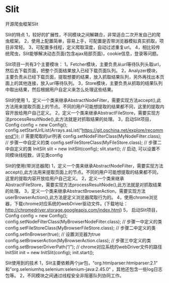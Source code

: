 # Slit
开源爬虫框架Slit

Slit的特点
1，较好的扩展性，不同模块之间解耦合，非常适合二次开发自己的爬虫框架。
2，使用上配置简单，容易上手，可配置是否带浏览器模拟真实抓取，项目非常轻。
3，可配置多线程，定义爬取深度，自动过滤重复url。
4，相比较传统爬虫，Slit能够解决动态页面(包含ajax局部页面)，cookie信息，登录等问题。

Slit项目一共有3个主要模块：
1，Fetcher模块，主要负责从url等待队列头取url，然后去下载页面，把整个页面结果放入已经下载页面队列。
2，Analyzer模块，主要负责从已经下载页面，提取想要的结果，放入抓取结果队列，另外再找出本页面上的其他连接，放入url等待队列。
3，Store模块，主要负责从抓取的结果队列中取出结果，然后根据用户自定义来怎么处理这些结果。


Slit的使用
1，定义一个类来继承AbstractNodeFilter，需要实现方法accept(),此方法用来提取页面上的节点。不同的用户可能想提取的结果都不同，这里的提取内容开放给用户自己定义。
2，定义一个类来继承AbstractFileStore，需要实现方法processResultNode(),此方法就是对抓取结果的处理。
3，启动Slit项目，
Config config = new Config();
config.setStartUrlList(Arrays.asList(“https://git.oschina.net/explore/recommend”));    //  需要爬取的url列表
config.setNodeFilterClass(MyNodeFilter.class);                                         //  步骤一中自定义的类
config.setFileStoreClass(MyFileStore.class);                                           //  步骤二中自定义的类
InitSlit slit = new InitSlit(config);
slit.start();                                                       //  启动, 可以设置不同模块线程数，详见类config



Slit的使用(带浏览器爬)
1，定义一个类来继承AbstractNodeFilter，需要实现方法accept(),此方法用来提取页面上的节点。不同的用户可能想提取的结果都不同，这里的提取内容开放给用户自己定义。
2，定义一个类来继承AbstractFileStore，需要实现方法processResultNode(),此方法就是对抓取结果的处理。
3，定义一个类来继承AbstractBrowserAction，需要实现方法userBrowserAction(),此方法是定义浏览器爬取行为的。
4，使用chrome浏览器，下载chrome对应系统的webDriver驱动文件。(下载地址：http://chromedriver.storage.googleapis.com/index.html)
5， 启动Slit项目，
Config config = new Config();
config.setNodeFilterClass(MyBrowserNodeFilter.class);         // 步骤一中定义的类
config.setFileStoreClass(MyBrowserFileStore.class);           // 步骤二中定义的类
config.setInBrowser(true);                                                      // 设置浏览器为true
config.setBrowserAction(MyBrowserAction.class);               // 步骤三中定义的类
config.setBrowserDriverPath(“/”);                 //  chrome对应系统的webDriver文件的路径
InitSlit init = new InitSlit(config);
init.start();



Slit使用到的技术
1，Slit主要依赖两个jar包，“org.htmlparser:htmlparser:2.1“ 和”org.seleniumhq.selenium:selenium-java:2.45.0“ ，其他还包含一些log日志包等。
2，不同模块之间通过线程安全非阻塞队列协同工作。




